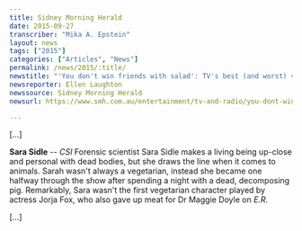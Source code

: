 ```yaml
---
title: Sidney Morning Herald
date: 2015-09-27
transcriber: "Mika A. Epstein"
layout: news
tags: ["2015"]
categories: ["Articles", "News"]
permalink: /news/2015/:title/
newstitle: "'You don't win friends with salad': TV's best (and worst) vegetarians"
newsreporter: Ellen Laughton
newssource: Sidney Morning Herald
newsurl: https://www.smh.com.au/entertainment/tv-and-radio/you-dont-win-friends-with-saladtvs-best-and-worst-vegetarians-20150921-gjpo0b.html

---
```


[...]

**Sara Sidle** -- _CSI_ Forensic scientist Sara Sidle makes a living being up-close and personal with dead bodies, but she draws the line when it comes to animals. Sarah wasn't always a vegetarian, instead she became one halfway through the show after spending a night with a dead, decomposing pig. Remarkably, Sara wasn't the first vegetarian character played by actress Jorja Fox, who also gave up meat for Dr Maggie Doyle on _E.R._

[...]
